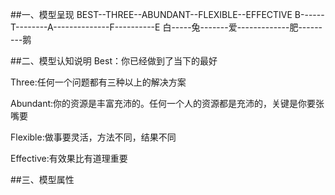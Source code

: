 ##一、模型呈现
BEST--THREE--ABUNDANT--FLEXIBLE--EFFECTIVE
B------T--------A--------------F----------E
白-----兔-------爱-------------肥---------鹅

##二、模型认知说明
Best：你已经做到了当下的最好

Three:任何一个问题都有三种以上的解决方案

Abundant:你的资源是丰富充沛的。任何一个人的资源都是充沛的，关键是你要张嘴要

Flexible:做事要灵活，方法不同，结果不同

Effective:有效果比有道理重要

##三、模型属性
